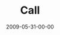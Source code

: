 ---
layout: message
category: message
series: "Roadmap For A Revolution"
title: "Call"
date: 2009-05-31-00-00
message_id: 565
audio: "http://s3.amazonaws.com/crossroads-media/messages/audio/Roadmap3.mp3"
audio-duration: "38:11"
description: "Brian Tome, Jason Singh and Will and Beth Skillman discuss what a \"call\" is and how we obey it."
video: "http://s3.amazonaws.com/crossroads-media/messages/video/Roadmap3.mp4"
video-duration: "38:11"
video-image: "http://s3.amazonaws.com/crossroads-media/images/Roadmap3-still.jpg"
program: "http://s3.amazonaws.com/crossroads-media/documents/0530_31Program.pdf"
notes-description: ""
notes: "http://s3.amazonaws.com/crossroads-media/documents/SN_05_30-31_09.pdf"
notes-title: "Call (Study Notes)"
tag: 
 - calling
 - paul
 - purpose
 - mission
 - acts
 - early-church
explicit: false
---